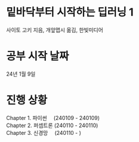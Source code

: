 # 밑바닥부터 시작하는 딥러닝 1
사이토 고키 지음, 개앞맵시 옮김, 한빛미디어  

# 공부 시작 날짜
24년 1월 9일  

# 진행 상황
Chapter 1. 파이썬 &ensp;&ensp;(240109 - 240109)  
Chapter 2. 퍼셉트론 (240110 - 240110)  
Chapter 3. 신경망 &ensp;&ensp;(240110 - )
